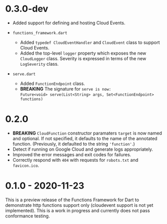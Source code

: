 # 0.3.0-dev

- Added support for defining and hosting Cloud Events.

- `functions_framework.dart`

  - Added `typedef CloudEventHandler` and `CloudEvent` class to support
    Cloud Events.
  - Added the top-level `logger` property which exposes the new `CloudLogger`
    class. Severity is expressed in terms of the new `LogSeverity` class.

- `serve.dart`

  - Added `FunctionEndpoint` class.
  - **BREAKING** The signature for `serve is now:`<br>
    `Future<void> serve(List<String> args, Set<FunctionEndpoint> functions)`

# 0.2.0

- **BREAKING** `CloudFunction` constructor paramaters `target` is now named and
  optional. If not specified, it defaults to the name of the annotated function.
  (Previously, it defaulted to the string `'function'`.)
- Detect if running on Google Cloud and generate logs appropriately.
- Improved the error messages and exit codes for failures.
- Correctly respond with `404` with requests for `robots.txt` and `favicon.ico`.

# 0.1.0 - 2020-11-23

This is a preview release of the Functions Framework for Dart to demonstrate
http functions support only (cloudevent support is not yet implemented). This
is a work in progress and currently does not pass conformance testing.

